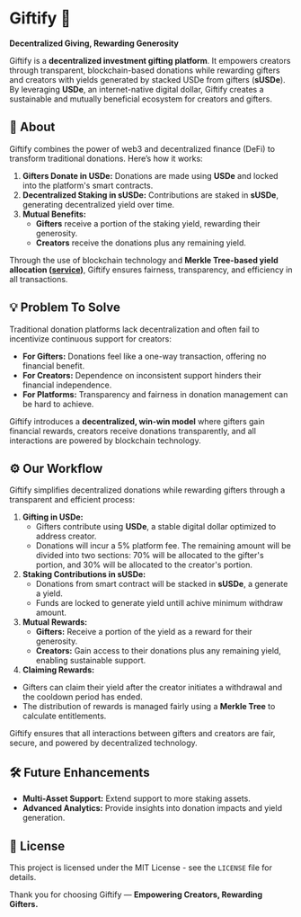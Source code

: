 # Giftify 🎁

**Decentralized Giving, Rewarding Generosity**

Giftify is a **decentralized investment gifting platform**. It empowers creators through transparent, blockchain-based donations while rewarding gifters and creators with yields generated by stacked USDe from gifters (**sUSDe**). By leveraging **USDe**, an internet-native digital dollar, Giftify creates a sustainable and mutually beneficial ecosystem for creators and gifters.


## 📖 About

Giftify combines the power of web3 and decentralized finance (DeFi) to transform traditional donations. Here’s how it works:

1. **Gifters Donate in USDe:** Donations are made using **USDe** and locked into the platform's smart contracts.
2. **Decentralized Staking in sUSDe:** Contributions are staked in **sUSDe**, generating decentralized yield over time.
3. **Mutual Benefits:**
    - **Gifters** receive a portion of the staking yield, rewarding their generosity.
    - **Creators** receive the donations plus any remaining yield.

Through the use of blockchain technology and **Merkle Tree-based yield allocation ([service](https://github.com/onekill0503/giftify-service))**, Giftify ensures fairness, transparency, and efficiency in all transactions.


## 💡 Problem To Solve

Traditional donation platforms lack decentralization and often fail to incentivize continuous support for creators:

- **For Gifters:** Donations feel like a one-way transaction, offering no financial benefit.
- **For Creators:** Dependence on inconsistent support hinders their financial independence.
- **For Platforms:** Transparency and fairness in donation management can be hard to achieve.

Giftify introduces a **decentralized, win-win model** where gifters gain financial rewards, creators receive donations transparently, and all interactions are powered by blockchain technology.


## ⚙️ Our Workflow


Giftify simplifies decentralized donations while rewarding gifters through a transparent and efficient process:

1. **Gifting in USDe:**
    - Gifters contribute using **USDe**, a stable digital dollar optimized to address creator.
    - Donations will incur a 5% platform fee. The remaining amount will be divided into two sections: 70% will be allocated to the gifter's portion, and 30% will be allocated to the creator's portion.
2. **Staking Contributions in sUSDe:**
    - Donations from smart contract will be stacked in **sUSDe**, a generate a yield.
    - Funds are locked to generate yield untill achive minimum withdraw amount.
3. **Mutual Rewards:**
    - **Gifters:** Receive a portion of the yield as a reward for their generosity.
    - **Creators:** Gain access to their donations plus any remaining yield, enabling sustainable support.
4. **Claiming Rewards:**
- Gifters can claim their yield after the creator initiates a withdrawal and the cooldown period has ended.
- The distribution of rewards is managed fairly using a **Merkle Tree** to calculate entitlements.

Giftify ensures that all interactions between gifters and creators are fair, secure, and powered by decentralized technology.


## 🛠 Future Enhancements

- **Multi-Asset Support:** Extend support to more staking assets.
- **Advanced Analytics:** Provide insights into donation impacts and yield generation.


## 📝 License

This project is licensed under the MIT License - see the `LICENSE` file for details.


Thank you for choosing Giftify — **Empowering Creators, Rewarding Gifters.**
